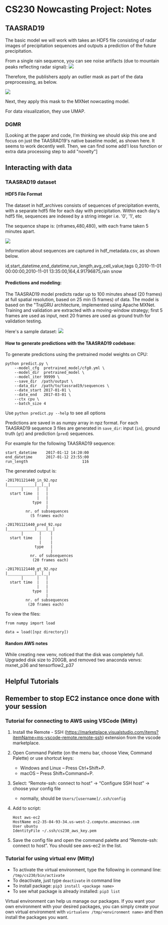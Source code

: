 # CS230 Nowcasting Project: Notes 

## TAASRAD19

The basic model we will work with takes an HDF5 file consisting of radar images of precipitation sequences and outputs a prediction of the future precipitation.

From a single rain sequence, you can see noise artifacts (due to mountain peaks reflecting radar signal):
![](RadarSeq20161101_0.gif)

Therefore, the publishers apply an outlier mask as part of the data preprocessing, as below.

![](mask.png)

Next, they apply this mask to the MXNet nowcasting model.

For data visualization, they use UMAP.

### DGMR

[Looking at the paper and code, I'm thinking we should skip this one and focus on just the TAASRAD19's native baseline model, as shown here. It seems to work decently well. Then, we can find some add'l loss function or extra data processing step to add "novelty"]

## Interacting with data

### TAASRAD19 dataset

#### HDF5 File Format

The dataset in hdf_archives consists of sequences of precipitation events, with a separate hdf5 file for each day with precipitation. Within each day's hdf5 file, sequences are indexed by a string integer i.e. '0', '1', etc

The sequence shape is: (nframes,480,480), with each frame taken 5 minutes apart.

![](RadarSeq20161101_0.gif)

Information about sequences are captured in hdf_metadata.csv, as shown below.

id,start_datetime,end_datetime,run_length,avg_cell_value,tags
0,2010-11-01 00:00:00,2010-11-01 13:35:00,164,4.91796875,rain snow

#### Predictions and modeling:

The TAASRAD19 model predicts radar up to 100 minutes ahead (20 frames) at full spatial resolution, based on 25 min (5 frames) of data. The model is based on the "TrajGRU architecture, implemented using Apache MXNet. Training and validation are extracted with a moving-window strategy; first 5 frames are used as input, next 20 frames are used as ground truth for validation testing.

Here's a sample dataset:
![](GroundTruthvsPrediction_20frames.gif)

#### How to generate predictions with the TAASRAD19 codebase:

To generate predictions using the pretrained model weights on CPU:
```
python predict.py \
    --model_cfg  pretrained_model/cfg0.yml \
    --model_dir  pretrained_model \
    --model_iter 99999 \
    --save_dir  /path/output \
    --data_dir  /path/to/tassrad19/sequences \
    --date_start 2017-01-01 \
    --date_end   2017-03-01 \
    --ctx cpu \
    --batch_size 4
```

Use `python predict.py --help` to see all options

Predictions are saved in as numpy array in npz format. 
For each TAASRAD19 sequence 3 files are generated in `save_dir`:
input (`in`), ground truth (`gt`) and prediction (`pred`) sequences.

For example for the following TAASRAD19 sequence:
```
start_datetime    2017-01-12 14:20:00
end_datetime      2017-01-12 23:55:00
run_length                        116
```

The generated output is:
```
-201701121440_in_92.npz
|____________|__|__| 
       |      |   |
  start time  |   |
              |   |
            type  |
                  |
         nr. of subsequences
           (5 frames each)

-201701121440_pred_92.npz
|____________|____|__| 
       |       |    |
  start time   |    |
               |    |
             type   |
                    |
           nr. of subsequences
            (20 frames each)

-201701121440_gt_92.npz
|____________|__|__| 
       |      |   |
  start time  |   |
              |   |
            type  |
                  |
         nr. of subsequences
          (20 frames each)
```

To view the files:
```
from numpy import load

data = load([npz directory])
```



#### Random AWS notes
While creating new venv, noticed that the disk was completely full. Upgraded disk size to 200GB, and removed two anaconda venvs: mxnet_p36 and tensorflow2_p37





## Helpful Tutorials
## Remember to stop EC2 instance once done with your session
### Tutorial for connecting to AWS using VSCode (Mitty)

1. Install the Remote - SSH (<https://marketplace.visualstudio.com/items?itemName=ms-vscode-remote.remote-ssh>) extension from the vscode marketplace.
2. Open Command Palette (on the menu bar, choose View, Command Palette) or use shortcut keys:
    - Windows and Linux – Press Ctrl+Shift+P.
    - macOS – Press Shift+Command+P.

3. Select: “Remote-ssh: connect to host” -> “Configure SSH host” -> choose your config file
    - normally, should be ```Users/[username]/.ssh/config```

4. Add to script:

    ```
    Host aws-ec2
    HostName ec2-35-84-93-34.us-west-2.compute.amazonaws.com
    User ubuntu
    IdentityFile ~/.ssh/cs230_aws_key.pem
    ```

5. Save the config file and open the command palette and “Remote-ssh: connect to host”. You should see aws-ec2 in the list.

### Tutorial for using virtual env (Mitty)

- To activate the virtual environment, type the following in command line:
``` /tmp/cs230/bin/activate ```
- To deactivate, just type ```deactivate``` in command line
- To install package: ```pip3 install <package name>```
- To see what package is already installed: ```pip3 list```

Virtual environment can help us manage our packages. If you want your own environment with your desired packages, you can simply create your own virtual environment with ```virtualenv /tmp/<environment name>``` and then install the packages you want.